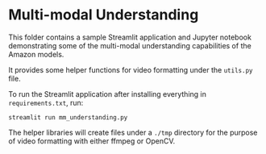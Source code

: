 # Multi-modal Understanding

This folder contains a sample Streamlit application and Jupyter notebook demonstrating some of the multi-modal understanding capabilities of the Amazon models.

It provides some helper functions for video formatting under the `utils.py` file.

To run the Streamlit application after installing everything in `requirements.txt`, run:
```
streamlit run mm_understanding.py
```

The helper libraries will create files under a `./tmp` directory for the purpose of video formatting with either ffmpeg or OpenCV.
